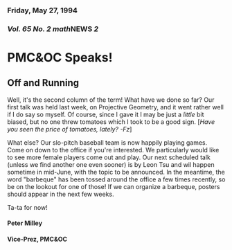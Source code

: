 ### Friday, May 27, 1994
### *Vol. 65 No. 2* *math***NEWS**  *2*
# PMC&OC Speaks!
## Off and Running
Well, it's the second column of the term! What have we done so far? Our first talk was held last week, on Projective Geometry, and it went rather well if I do say so myself. Of course, since I gave it I may be just a *little* bit biased, but no one threw tomatoes which I took to be a good sign. [*Have you seen the price of tomatoes, lately? -Fz*]

What else? Our slo-pitch baseball team is now happily playing games. Come on down to the office if you're interested. We particularly would like to see more female players come out and play. Our next scheduled talk (unless we find another one even sooner) is by Leon Tsu and wil happen sometime in mid-June, with the topic to be announced. In the meantime, the word "barbeque" has been tossed around the office a few times recently, so be on the lookout for one of those! If we can organize a barbeque, posters should appear in the next few weeks.

Ta-ta for now!

#### Peter Milley
#### Vice-Prez, PMC&OC
